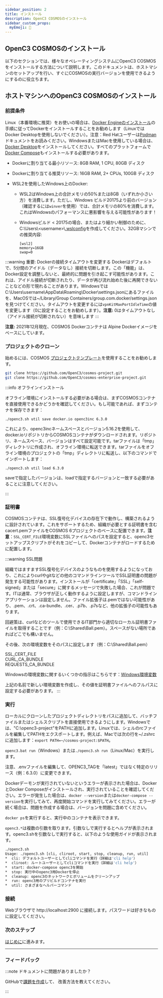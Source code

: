 ```yaml
---
sidebar_position: 2
title: インストール
description: OpenC3 COSMOSのインストール
sidebar_custom_props:
  myEmoji: 💾
---
```


## OpenC3 COSMOSのインストール

以下のセクションでは、様々なオペレーティングシステムにOpenC3 COSMOSをインストールする方法について説明します。このドキュメントは、ホストマシンのセットアップを行い、すぐにCOSMOSの実行バージョンを使用できるようにするのに役立ちます。

## ホストマシンへのOpenC3 COSMOSのインストール

### 前提条件

Linux（本番環境に推奨）をお使いの場合は、[Docker Engineのインストール](https://docs.docker.com/engine/install/)の手順に従ってDockerをインストールすることをお勧めします（LinuxではDocker Desktopを使用しないでください）。注意：Red Hatユーザーは[Podman](podman)ドキュメントをお読みください。WindowsまたはMacを使用している場合は、[Docker Desktop](https://docs.docker.com/get-docker/)をインストールしてください。すべてのプラットフォームで[Docker Compose](https://docs.docker.com/compose/install/)もインストールする必要があります。

- Dockerに割り当てる最小リソース: 8GB RAM, 1 CPU, 80GB ディスク
- Dockerに割り当てる推奨リソース: 16GB RAM, 2+ CPUs, 100GB ディスク
- WSL2を使用したWindows上のDocker:

  - WSL2はWindows上の合計メモリの50%または8GB（いずれか小さい方）を消費します。ただし、Windows ビルド20175より前のバージョン（確認するには`winver`を使用）では、合計メモリの80%を消費します。これはWindowsのパフォーマンスに悪影響を与える可能性があります！
  - Windowsビルド < 20175の場合、またはより細かい制御のために、C:\\Users\\\<username\>\\[.wslconfig](https://docs.microsoft.com/en-us/windows/wsl/wsl-config)を作成してください。32GBマシンでの推奨内容:

        [wsl2]
        memory=16GB
        swap=0

:::warning 重要: Dockerの接続タイムアウトを変更する
Dockerはデフォルトで、5分間のアイドル（データなし）接続を切断します。この「機能」は、Docker設定を調整しないと、最終的に問題を引き起こす可能性があります。これは、アイドル接続が切断されたり、データが再び流れ始めた後に再開できないことなどの形で現れることがあります。WindowsではC:\\Users\\username\\AppData\\Roaming\\Docker\\settings.jsonにあるファイルを、MacOSでは~/Library/Group Containers/group.com.docker/settings.jsonを見つけてください。タイムアウトを変更するには`vpnKitMaxPortIdleTime`の値を変更します（0に設定することをお勧めします）。**注意:** 0はタイムアウトなし（アイドル接続が切断されない）を意味します
:::

**注意:** 2021年12月現在、COSMOS Dockerコンテナは Alpine Dockerイメージをベースにしています。

### プロジェクトのクローン

始めるには、COSMOS [プロジェクトテンプレート](key-concepts#projects)を使用することをお勧めします。

```bash
git clone https://github.com/OpenC3/cosmos-project.git
git clone https://github.com/OpenC3/cosmos-enterprise-project.git
```

:::info オフラインインストール

  <p style={{"margin-bottom": 20 + 'px'}}>オフライン環境にインストールする必要がある場合は、まずCOSMOSコンテナを直接使用できるかどうかを確認してください。もし可能であれば、まずコンテナを保存できます：</p>

  <p style={{"margin-bottom": 20 + 'px'}}><code>./openc3.sh util save docker.io openc3inc 6.3.0</code></p>

  <p style={{"margin-bottom": 20 + 'px'}}>これにより、openc3incネームスペースとバージョン5.16.2を使用して、docker.ioリポジトリからCOSMOSコンテナがダウンロードされます。リポジトリ、ネームスペース、バージョンはすべて設定可能です。tarファイルは「tmp」ディレクトリに作成され、オフライン環境に転送できます。tarファイルをオフライン環境のプロジェクトの「tmp」ディレクトリに転送し、以下のコマンドでインポートします：</p>

  <p style={{"margin-bottom": 20 + 'px'}}><code>./openc3.sh util load 6.3.0</code></p>

  <p style={{"margin-bottom": 20 + 'px'}}>saveで指定したバージョンは、loadで指定するバージョンと一致する必要があることに注意してください。</p>
:::

### 証明書

COSMOSコンテナは、SSL復号化デバイスの存在下で動作し、構築されるように設計されています。これをサポートするため、組織が必要とする証明書を含むcacert.pemファイルをCOSMOS 6プロジェクトのベースに配置できます。**注意**：`SSL_CERT_FILE`環境変数にSSLファイルへのパスを設定すると、openc3セットアップスクリプトがそれをコピーして、Dockerコンテナがロードするために配置します。

:::warning SSL問題

組織ではますますSSL復号化デバイスのようなものを使用するようになっており、これによりcurlやgitなどの他のコマンドラインツールでSSL証明書の問題が発生する可能性があります。インストールが「certificate」「SSL」「self-signed」または「secure」に関するメッセージで失敗した場合、これが問題です。ITは通常、ブラウザが正しく動作するように設定しますが、コマンドラインアプリケーションは設定しません。ファイル拡張子は.pemではない可能性があり、.pem、.crt、.ca-bundle、.cer、.p7b、.p7sなど、他の拡張子の可能性もあります。

回避策は、curlなどのツールで使用できるIT部門から適切なローカル証明書ファイルを取得することです（例：C:\Shared\Ball.pem）。スペースがない場所であればどこでも構いません。

その後、次の環境変数をそのパスに設定します（例：C:\Shared\Ball.pem）

SSL_CERT_FILE<br/>
CURL_CA_BUNDLE<br/>
REQUESTS_CA_BUNDLE<br/>

Windowsの環境変数に関するいくつかの指示はこちらです：[Windows環境変数](https://www.computerhope.com/issues/ch000549.htm)

上記の名前で新しい環境変数を作成し、その値を証明書ファイルへのフルパスに設定する必要があります。
:::

### 実行

ローカルにクローンしたプロジェクトディレクトリをパスに追加して、バッチファイルまたはシェルスクリプトを直接使用できるようにします。Windowsでは、"C:\openc3-project"をPATHに追加します。Linuxでは、シェルのrcファイルを編集してPATHをエクスポートします。例えば、Macでは次の行を~/.zshrcに追加します：`export PATH=~/cosmos-project:$PATH`。

`openc3.bat run`（Windows）または`./openc3.sh run`（Linux/Mac）を実行します。

注意、.envファイルを編集して、OPENC3_TAGを「latest」ではなく特定のリリース（例：6.3.0）に変更できます。

Dockerデーモンが実行されていないというエラーが表示された場合は、DockerとDocker Composeがインストールされ、実行されていることを確認してください。エラーが発生した場合は、`docker --version`または`docker-compose --version`を実行してみて、再度開始コマンドを実行してみてください。エラーが続く場合は、問題を作成する場合は、バージョンを問題に含めてください。

`docker ps`を実行すると、実行中のコンテナを表示できます。

`openc3.*`は複数の引数を取ります。引数なしで実行するとヘルプが表示されます。openc3.shを引数なしで実行すると、以下のような使用ガイドが表示されます。

```bash
./openc3.sh
Usage: ./openc3.sh [cli, cliroot, start, stop, cleanup, run, util]
*  cli: デフォルトユーザーとしてcliコマンドを実行（詳細は'cli help'）
*  cliroot: ルートユーザーとしてcliコマンドを実行（詳細は'cli help'）
*  start: docker-compose openc3を開始
*  stop: 実行中のopenc3用Dockerを停止
*  cleanup: openc3のネットワークとボリュームをクリーンアップ
*  run: openc3用のプリビルドコンテナを実行
*  util: さまざまなヘルパーコマンド
```

### 接続

Webブラウザで http://localhost:2900 に接続します。パスワードは好きなものに設定してください。

### 次のステップ

[はじめに](gettingstarted)に進みます。

---

### フィードバック

:::note ドキュメントに問題がありましたか？

GitHubで[課題を作成](https://github.com/OpenC3/cosmos/issues/new/choose)して、
改善方法を教えてください。

:::
